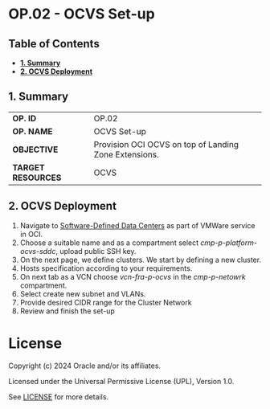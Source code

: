 # OP.02 - OCVS Set-up <!-- omit from toc -->
## **Table of Contents** <!-- omit from toc -->
- [**1. Summary**](#1-summary)
- [**2. OCVS Deployment**](#2-ocvs-deployment)


## **1. Summary**

|                      |                                                       |
| -------------------- | ----------------------------------------------------- |
| **OP. ID**           | OP.02                                                 |
| **OP. NAME**         | OCVS Set-up                                           |
| **OBJECTIVE**        | Provision OCI OCVS on top of Landing Zone Extensions. |
| **TARGET RESOURCES** | OCVS                                                  |

## **2. OCVS Deployment**
1. Navigate to [Software-Defined Data Centers](https://cloud.oracle.com/vmware/sddcs/create) as part of VMWare service in OCI. 
2. Choose a suitable name and as a compartment select *cmp-p-platform-ocvs-sddc*, upload public SSH key.
3. On the next page, we define clusters. We start by defining a new cluster.
4. Hosts specification according to your requirements.
5. On next tab as a VCN choose *vcn-fra-p-ocvs* in the *cmp-p-netowrk* compartment.
6. Select create new subnet and VLANs.
7. Provide desired CIDR range for the Cluster Network
8. Review and finish the set-up
   
# License <!-- omit from toc -->

Copyright (c) 2024 Oracle and/or its affiliates.

Licensed under the Universal Permissive License (UPL), Version 1.0.

See [LICENSE](/LICENSE) for more details.
